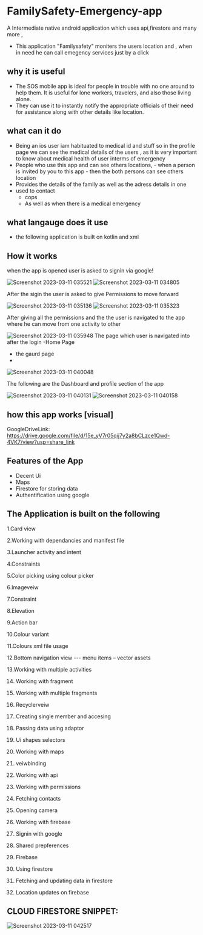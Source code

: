 # FamilySafety-Emergency-app
A Intermediate native android  application which uses api,firestore and many more ,

- This application "Familysafety" moniters the users location and , when in need he can call emegency services just by a click

## why it is useful

  - The SOS mobile app is ideal for people in trouble with no one around to help them. It is useful for lone workers, travelers, and also those living alone. 
  - They can use it to instantly notify the appropriate officials of their need for assistance along with other details like location.
 
## what can it do
   - Being an ios user iam habituated to medical id and stuff so in the profile page we can see the medical details of the users , as it is very important to know about medical health  of user interms of emergency
   - People who use this app and can see others locations, 
          -  when a person is invited by you to this app
          -  then the both persons can see others location
   - Provides the details of the family as well as the adress details in one
   - used  to contact 
     - cops 
     -  As well as when there is a medical emergency
     
 ## what langauge does it use
  - the following application is built on kotlin and xml
  
  ## How it works
  when the app is opened user is asked to signin via google!
  
![Screenshot 2023-03-11 035521](https://user-images.githubusercontent.com/102940747/224439895-dd6ae0cb-8b65-42cc-a9b0-c80703a5929d.png)
![Screenshot 2023-03-11 034805](https://user-images.githubusercontent.com/102940747/224438880-74b597c3-6d92-41fa-8b26-a2152f655965.png)



After the sigin the user is asked to give Permissions to move forward




![Screenshot 2023-03-11 035136](https://user-images.githubusercontent.com/102940747/224439166-43d9f74e-42e9-402e-977e-8e7194b1b72e.png)
![Screenshot 2023-03-11 035323](https://user-images.githubusercontent.com/102940747/224439403-a8e252c7-5d32-4d90-a2ce-9ce6d8bf7241.png)



After giving all the permissions and the the user is navigated to the app where he can move from one activity to other



![Screenshot 2023-03-11 035948](https://user-images.githubusercontent.com/102940747/224440680-76c02dc6-42b0-4ec8-8719-7c5f660e5b53.png) The page which user is navigated into after the login -Home Page


 
- the gaurd page 
- 

![Screenshot 2023-03-11 040048](https://user-images.githubusercontent.com/102940747/224440687-935a313a-dd89-4361-a2d5-73fbe4b979cb.png) 



The following are the Dashboard and profile section of the app


   ![Screenshot 2023-03-11 040131](https://user-images.githubusercontent.com/102940747/224440689-b0dac9f7-4eaa-4ddd-abd0-1c9208e68d1c.png)
![Screenshot 2023-03-11 040158](https://user-images.githubusercontent.com/102940747/224440690-8c2e5532-a03b-47ae-bffc-1b6c8439bc48.png)


## how this app works [visual]
GoogleDriveLink: https://drive.google.com/file/d/15e_yV7r05qij7y2a8bCLzce1Qwd-4VK7/view?usp=share_link

## Features of the App
- Decent Ui
- Maps 
- Firestore for storing data 
- Authentification using google

## The Application is built on the following 
1.Card view

2.Working with dependancies and manifest file 

3.Launcher activity and intent

4.Constraints 

5.Color picking using colour picker

6.Imageveiw

7.Constraint

8.Elevation

9.Action bar 

10.Colour variant 

11.Colours xml file usage

12.Bottom navigation view   --- menu items – vector assets

13.Working with multiple activities

14.  Working with fragment 

15. Working with multiple fragments

16.  Recyclerveiw

17. Creating single member and accesing

18. Passing data using adaptor

19.  Ui shapes selectors 

20.  Working with maps
21. veiwbinding
22.  Working with api 

22. Working with permissions

23. Fetching contacts 

24. Opening camera

25. Working with firebase

26. Signin with google 

27. Shared prepferences

28. Firebase
29.  Using firestore 
30. Fetching and updating data in firestore
31.  Location updates on firebase

## CLOUD FIRESTORE SNIPPET:
![Screenshot 2023-03-11 042517](https://user-images.githubusercontent.com/102940747/224443427-d0dfee96-8ca3-4b6c-b3c9-9b8e208a2911.png)




